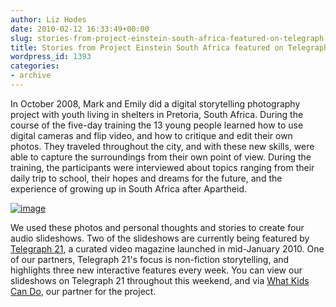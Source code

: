 ```yaml
---
author: Liz Hodes
date: 2010-02-12 16:33:49+00:00
slug: stories-from-project-einstein-south-africa-featured-on-telegraph-21
title: Stories from Project Einstein South Africa featured on Telegraph 21
wordpress_id: 1393
categories:
- archive
---
```


In October 2008, Mark and Emily did a digital storytelling photography project with youth living in shelters in Pretoria, South Africa. During the course of the five-day training the 13 young people learned how to use digital cameras and flip video, and how to critique and edit their own photos. They traveled throughout the city, and with these new skills, were able to capture the surroundings from their own point of view. During the training, the participants were interviewed about topics ranging from their daily trip to school, their hopes and dreams for the future, and the experience of growing up in South Africa after Apartheid.

[![image](http://farm3.static.flickr.com/2630/3688133250_a95f0b5458_m.jpg)](http://www.flickr.com/photos/digitaldemocracy/sets/72157620953205060/)

We used these photos and personal thoughts and stories to create four audio slideshows. Two of the slideshows are currently being featured by [Telegraph 21](http://www.telegraph21.com/video/after-apartheid-hopes-dreams), a curated video magazine launched in mid-January 2010. One of our partners, Telegraph 21's focus is non-fiction storytelling, and highlights three new interactive features every week. You can view our slideshows on Telegraph 21 throughout this weekend, and via [What Kids Can Do](http://www.whatkidscando.org/featurestories/2009/08_south_africa/index.html), our partner for the project.
